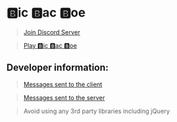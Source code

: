 # 🅱ic 🅱ac 🅱oe

> [Join Discord Server](https://discord.gg/hEDsBac)

> [Play 🅱ic 🅱ac 🅱oe](https://onlinetictactoe.github.io)

## Developer information:
> [Messages sent to the client](https://github.com/OnlineTicTacToe/Server/blob/master/Classes/ServerMessage.ts)

> [Messages sent to the server](https://github.com/OnlineTicTacToe/Server/blob/master/Classes/ClientMessage.ts)

> Avoid using any 3rd party libraries including jQuery
